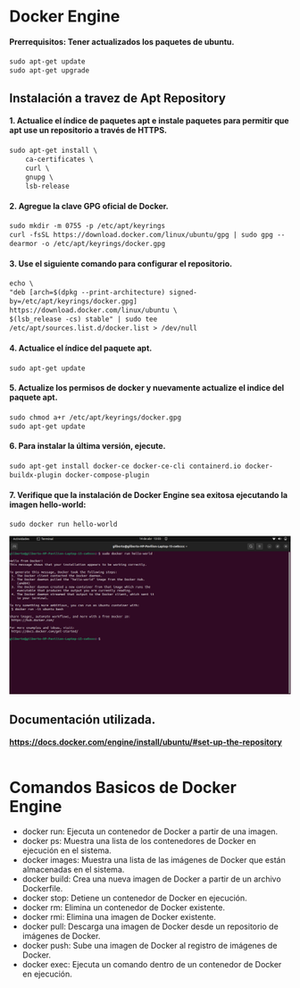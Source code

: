# Docker Engine

#### Prerrequisitos: Tener actualizados los paquetes de ubuntu.
    sudo apt-get update
    sudo apt-get upgrade

## Instalación a travez de Apt Repository

#### 1. Actualice el índice de paquetes apt e instale paquetes para permitir que apt use un repositorio a través de HTTPS.

    sudo apt-get install \
        ca-certificates \
        curl \
        gnupg \
        lsb-release

#### 2. Agregue la clave GPG oficial de Docker.

    sudo mkdir -m 0755 -p /etc/apt/keyrings
    curl -fsSL https://download.docker.com/linux/ubuntu/gpg | sudo gpg --dearmor -o /etc/apt/keyrings/docker.gpg

#### 3. Use el siguiente comando para configurar el repositorio.

    echo \
    "deb [arch=$(dpkg --print-architecture) signed-by=/etc/apt/keyrings/docker.gpg] https://download.docker.com/linux/ubuntu \
    $(lsb_release -cs) stable" | sudo tee /etc/apt/sources.list.d/docker.list > /dev/null

#### 4. Actualice el índice del paquete apt.
    
    sudo apt-get update

#### 5. Actualize los permisos de docker y nuevamente actualize el indice del paquete apt.

    sudo chmod a+r /etc/apt/keyrings/docker.gpg
    sudo apt-get update

#### 6. Para instalar la última versión, ejecute.
    sudo apt-get install docker-ce docker-ce-cli containerd.io docker-buildx-plugin docker-compose-plugin

#### 7. Verifique que la instalación de Docker Engine sea exitosa ejecutando la imagen hello-world:
    sudo docker run hello-world
![1](img/1.png)


## Documentación utilizada.

#### https://docs.docker.com/engine/install/ubuntu/#set-up-the-repository <br><br>    
  
# Comandos Basicos de Docker Engine
- docker run: Ejecuta un contenedor de Docker a partir de una imagen.
- docker ps: Muestra una lista de los contenedores de Docker en ejecución en el sistema.
- docker images: Muestra una lista de las imágenes de Docker que están almacenadas en el sistema.
- docker build: Crea una nueva imagen de Docker a partir de un archivo Dockerfile.
- docker stop: Detiene un contenedor de Docker en ejecución.
- docker rm: Elimina un contenedor de Docker existente.
- docker rmi: Elimina una imagen de Docker existente.
- docker pull: Descarga una imagen de Docker desde un repositorio de imágenes de Docker.
- docker push: Sube una imagen de Docker al registro de imágenes de Docker.
- docker exec: Ejecuta un comando dentro de un contenedor de Docker en ejecución.